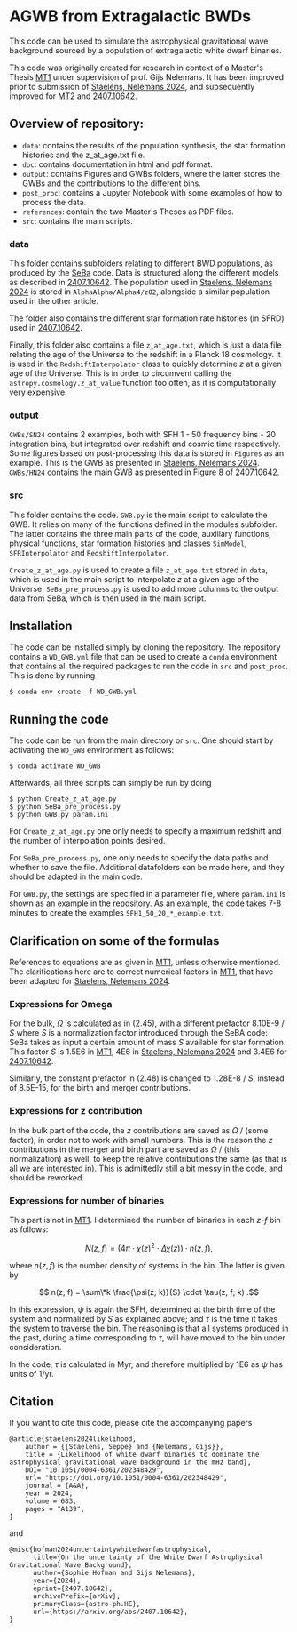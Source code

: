 # AGWB from Extragalactic BWDs

This code can be used to simulate the astrophysical gravitational wave background sourced by a population of extragalactic white dwarf binaries.

This code was originally created for research in context of a Master's Thesis [MT1](/references/master_thesis_Seppe_Staelens.pdf) under supervision of prof. Gijs Nelemans. It has been improved prior to submission of [Staelens, Nelemans 2024](https://www.aanda.org/articles/aa/full_html/2024/03/aa48429-23/aa48429-23.html), and subsequently improved for [MT2](/references/master_thesis_Sophie_Hofman.pdf) and [2407.10642](https://arxiv.org/abs/2407.10642).

## Overview of repository:

- `data`: contains the results of the population synthesis, the star formation histories and the z_at_age.txt file.
- `doc`: contains documentation in html and pdf format.
- `output`: contains Figures and GWBs folders, where the latter stores the GWBs and the contributions to the different bins.
- `post_proc`: contains a Jupyter Notebook with some examples of how to process the data.
- `references`: contain the two Master's Theses as PDF files.
- `src`: contains the main scripts.

### data

This folder contains subfolders relating to different BWD populations, as produced by the [SeBa](https://github.com/amusecode/SeBa) code. Data is structured along the different models as described in [2407.10642](https://arxiv.org/abs/2407.10642). The population used in [Staelens, Nelemans 2024](https://www.aanda.org/articles/aa/full_html/2024/03/aa48429-23/aa48429-23.html) is stored in `AlphaAlpha/Alpha4/z02`, alongside a similar population used in the other article.

The folder also contains the different star formation rate histories (in SFRD) used in [2407.10642](https://arxiv.org/abs/2407.10642).

Finally, this folder also contains a file `z_at_age.txt`, which is just a data file relating the age of the Universe to the redshift in a Planck 18 cosmology. It is used in the `RedshiftInterpolator` class to quickly determine $z$ at a given age of the Universe. This is in order to circumvent calling the `astropy.cosmology.z_at_value` function too often, as it is computationally very expensive.

### output

`GWBs/SN24` contains 2 examples, both with SFH 1 - 50 frequency bins - 20 integration bins, but integrated over redshift and cosmic time respectively. Some figures based on post-processing this data is stored in `Figures` as an example. This is the GWB as presented in [Staelens, Nelemans 2024](https://www.aanda.org/articles/aa/full_html/2024/03/aa48429-23/aa48429-23.html).
`GWBs/HN24` contains the main GWB as presented in Figure 8 of [2407.10642](https://arxiv.org/abs/2407.10642).

### src

This folder contains the code. `GWB.py` is the main script to calculate the GWB. It relies on many of the functions defined in the modules subfolder. The latter contains the three main parts of the code, auxiliary functions, physical functions, star formation histories and classes `SimModel`, `SFRInterpolator` and `RedshiftInterpolator`.

`Create_z_at_age.py` is used to create a file `z_at_age.txt` stored in `data`, which is used in the main script to interpolate $z$ at a given age of the Universe. `SeBa_pre_process.py` is used to add more columns to the output data from SeBa, which is then used in the main script.

## Installation

The code can be installed simply by cloning the repository. The repository contains a `WD_GWB.yml` file that can be used to create a `conda` environment that contains all the required packages to run the code in `src` and `post_proc`. This is done by running

```
$ conda env create -f WD_GWB.yml
```

## Running the code

The code can be run from the main directory or `src`.
One should start by activating the `WD_GWB` environment as follows:

```
$ conda activate WD_GWB
```

Afterwards, all three scripts can simply be run by doing

```
$ python Create_z_at_age.py
$ python SeBa_pre_process.py
$ python GWB.py param.ini
```

For `Create_z_at_age.py` one only needs to specify a maximum redshift and the number of interpolation points desired.

For `SeBa_pre_process.py`, one only needs to specify the data paths and whether to save the file. Additional datafolders can be made here, and they should be adapted in the main code.

For `GWB.py`, the settings are specified in a parameter file, where `param.ini` is shown as an example in the repository. As an example, the code takes 7-8 minutes to create the examples `SFH1_50_20_*_example.txt`.

## Clarification on some of the formulas

References to equations are as given in [MT1](/references/master_thesis_Seppe_Staelens.pdf), unless otherwise mentioned. The clarifications here are to correct numerical factors in [MT1](/references/master_thesis_Seppe_Staelens.pdf), that have been adapted for [Staelens, Nelemans 2024](https://www.aanda.org/articles/aa/full_html/2024/03/aa48429-23/aa48429-23.html).

### Expressions for Omega

For the bulk, $\Omega$ is calculated as in (2.45), with a different prefactor 8.10E-9 / $S$ where $S$ is a normalization factor introduced through the SeBA code: SeBa takes as input a certain amount of mass $S$ available for star formation. This factor $S$ is 1.5E6 in [MT1](/references/master_thesis_Seppe_Staelens.pdf), 4E6 in [Staelens, Nelemans 2024](https://www.aanda.org/articles/aa/full_html/2024/03/aa48429-23/aa48429-23.html) and 3.4E6 for [2407.10642](https://arxiv.org/abs/2407.10642).

Similarly, the constant prefactor in (2.48) is changed to 1.28E-8 / $S$, instead of 8.5E-15, for the birth and merger contributions.

### Expressions for z contribution

In the bulk part of the code, the $z$ contributions are saved as $\Omega$ / (some factor), in order not to work with small numbers. This is the reason the $z$ contributions in the merger and birth part are saved as $\Omega$ / (this normalization) as well, to keep the relative contributions the same (as that is all we are interested in). This is admittedly still a bit messy in the code, and should be reworked.

### Expressions for number of binaries

This part is not in [MT1](/references/master_thesis_Seppe_Staelens.pdf). I determined the number of binaries in each $z$-$f$ bin as follows:

$$ N(z, f) = (4 \pi \cdot \chi(z)^2 \cdot \Delta \chi(z)) \cdot n (z, f) , $$

where $n(z, f)$ is the number density of systems in the bin. The latter is given by

$$ n(z, f) = \sum\*k \frac{\psi(z; k)}{S} \cdot \tau(z, f; k) .$$

In this expression, $\psi$ is again the SFH, determined at the birth time of the system and normalized by $S$ as explained above; and $\tau$ is the time it takes the system to traverse the bin. The reasoning is that all systems produced in the past, during a time corresponding to $\tau$, will have moved to the bin under consideration.

In the code, $\tau$ is calculated in Myr, and therefore multiplied by 1E6 as $\psi$ has units of 1/yr.

## Citation

If you want to cite this code, please cite the accompanying papers

```
@article{staelens2024likelihood,
	author = {{Staelens, Seppe} and {Nelemans, Gijs}},
	title = {Likelihood of white dwarf binaries to dominate the astrophysical gravitational wave background in the mHz band},
	DOI= "10.1051/0004-6361/202348429",
	url= "https://doi.org/10.1051/0004-6361/202348429",
	journal = {A&A},
	year = 2024,
	volume = 683,
	pages = "A139",
}
```

and

```
@misc{hofman2024uncertaintywhitedwarfastrophysical,
      title={On the uncertainty of the White Dwarf Astrophysical Gravitational Wave Background},
      author={Sophie Hofman and Gijs Nelemans},
      year={2024},
      eprint={2407.10642},
      archivePrefix={arXiv},
      primaryClass={astro-ph.HE},
      url={https://arxiv.org/abs/2407.10642},
}
```
